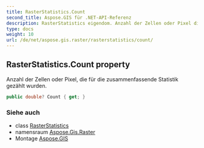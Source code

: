 ```yaml
---
title: RasterStatistics.Count
second_title: Aspose.GIS für .NET-API-Referenz
description: RasterStatistics eigendom. Anzahl der Zellen oder Pixel die für die zusammenfassende Statistik gezählt wurden.
type: docs
weight: 10
url: /de/net/aspose.gis.raster/rasterstatistics/count/
---
```

## RasterStatistics.Count property

Anzahl der Zellen oder Pixel, die für die zusammenfassende Statistik gezählt wurden.

```csharp
public double? Count { get; }
```

### Siehe auch

* class [RasterStatistics](../)
* namensraum [Aspose.Gis.Raster](../../rasterstatistics/)
* Montage [Aspose.GIS](../../../)


